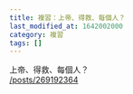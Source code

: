 ```yaml
---
title: 複習：上帝、得救、每個人？
last_modified_at: 1642002000
category: 複習
tags: []
---
```


<p>上帝、得救、每個人？<br>
<a href="/posts/269192364" target="_blank">/posts/269192364</a></p>

<p>&nbsp;</p>

